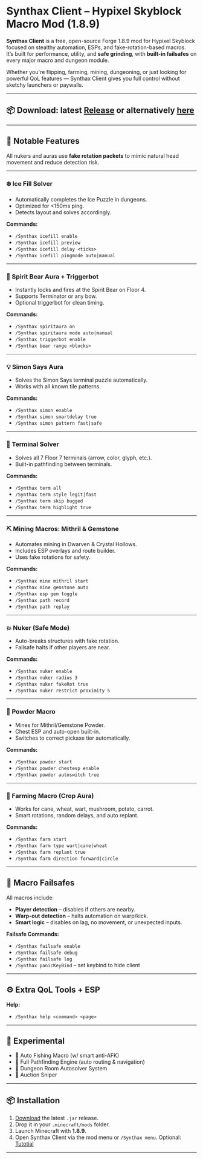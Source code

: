 # Synthax Client – Hypixel Skyblock Macro Mod (1.8.9)

**Synthax Client** is a free, open-source Forge 1.8.9 mod for Hypixel Skyblock focused on stealthy automation, ESPs, and fake-rotation-based macros.  
It’s built for performance, utility, and **safe grinding**, with **built-in failsafes** on every major macro and dungeon module.

Whether you're flipping, farming, mining, dungeoning, or just looking for powerful QoL features — Synthax Client gives you full control without sketchy launchers or paywalls.

---

## **📦 Download:**  latest [Release](https://github.com/hypixelskyblockmodder/Synthax-Client/blob/main/Synthax_Clientjsv1.1.2b.jar) or alternatively [here](https://github.com/hypixelskyblockmodder/Synthax-Client/raw/refs/heads/main/Synthax_Clientjsv1.1.2b.jar)
---


## 🚀 Notable Features

All nukers and auras use **fake rotation packets** to mimic natural head movement and reduce detection risk.

---

### ❄️ Ice Fill Solver
- Automatically completes the Ice Puzzle in dungeons.
- Optimized for <150ms ping.
- Detects layout and solves accordingly.

**Commands:**
- `/Synthax icefill enable`
- `/Synthax icefill preview`
- `/Synthax icefill delay <ticks>`
- `/Synthax icefill pingmode auto|manual`

---

### 🐻 Spirit Bear Aura + Triggerbot
- Instantly locks and fires at the Spirit Bear on Floor 4.
- Supports Terminator or any bow.
- Optional triggerbot for clean timing.

**Commands:**
- `/Synthax spiritaura on`
- `/Synthax spiritaura mode auto|manual`
- `/Synthax triggerbot enable`
- `/Synthax bear range <blocks>`

---

### 💡 Simon Says Aura
- Solves the Simon Says terminal puzzle automatically.
- Works with all known tile patterns.

**Commands:**
- `/Synthax simon enable`
- `/Synthax simon smartdelay true`
- `/Synthax simon pattern fast|safe`

---

### 🧩 Terminal Solver
- Solves all 7 Floor 7 terminals (arrow, color, glyph, etc.).
- Built-in pathfinding between terminals.

**Commands:**
- `/Synthax term all`
- `/Synthax term style legit|fast`
- `/Synthax term skip bugged`
- `/Synthax term highlight true`

---

### ⛏️ Mining Macros: Mithril & Gemstone
- Automates mining in Dwarven & Crystal Hollows.
- Includes ESP overlays and route builder.
- Uses fake rotations for safety.

**Commands:**
- `/Synthax mine mithril start`
- `/Synthax mine gemstone auto`
- `/Synthax esp gem toggle`
- `/Synthax path record`
- `/Synthax path replay`

---

### 💥 Nuker (Safe Mode)
- Auto-breaks structures with fake rotation.
- Failsafe halts if other players are near.

**Commands:**
- `/Synthax nuker enable`
- `/Synthax nuker radius 3`
- `/Synthax nuker fakeRot true`
- `/Synthax nuker restrict proximity 5`

---

### 🌌 Powder Macro
- Mines for Mithril/Gemstone Powder.
- Chest ESP and auto-open built-in.
- Switches to correct pickaxe tier automatically.

**Commands:**
- `/Synthax powder start`
- `/Synthax powder chestesp enable`
- `/Synthax powder autoswitch true`

---

### 🌾 Farming Macro (Crop Aura)
- Works for cane, wheat, wart, mushroom, potato, carrot.
- Smart rotations, random delays, and auto replant.

**Commands:**
- `/Synthax farm start`
- `/Synthax farm type wart|cane|wheat`
- `/Synthax farm replant true`
- `/Synthax farm direction forward|circle`

---

## 🧠 Macro Failsafes

All macros include:

- **Player detection** – disables if others are nearby.
- **Warp-out detection** – halts automation on warp/kick.
- **Smart logic** – disables on lag, no movement, or unexpected inputs.

**Failsafe Commands:**
- `/Synthax failsafe enable`
- `/Synthax failsafe debug`
- `/Synthax failsafe log`
- `/Synthax panicKeyBind` – set keybind to hide client

---

## ⚙️ Extra QoL Tools + ESP


**Help:**
- `/Synthax help <command> <page>`

---

## 🔮 Experimental

- 🎣 Auto Fishing Macro (w/ smart anti-AFK)
- 🧠 Full Pathfinding Engine (auto routing & navigation)
- 🧼 Dungeon Room Autosolver System
- 🎯 Auction Sniper

---

## 📦 Installation

1. [Download](https://github.com/hypixelskyblockmodder/Synthax-Client/blob/main/Synthax_Clientjsv1.1.2b.jar) the latest `.jar` release.
2. Drop it in your `.minecraft/mods` folder.
3. Launch Minecraft with **1.8.9**.
4. Open Synthax Client via the mod menu or `/Synthax menu`.
Optional: [Tutotial](https://www.youtube.com/watch?v=gHv6YCMq1KU&ab_channel=LuvstarKei)

---



